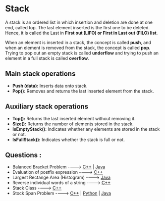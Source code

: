 # Stack

A stack is an ordered list in which insertion and deletion are done at one end, called
top. The last element inserted is the first one to be deleted. Hence, it is called the Last in **First out
(LIFO) or First in Last out (FILO) list**.

When an element is
inserted in a stack, the concept is called **push**, and when an element is removed from the stack, the
concept is called **pop**. Trying to pop out an empty stack is called **underflow** and trying to push an
element in a full stack is called **overflow**.

## Main stack operations

- **Push (data):** Inserts data onto stack.
- **Pop():** Removes and returns the last inserted element from the stack.

## Auxiliary stack operations

- **Top():** Returns the last inserted element without removing it.
- **Size():** Returns the number of elements stored in the stack.
- **IsEmptyStack():** Indicates whether any elements are stored in the stack or not.
- **IsFullStack():** Indicates whether the stack is full or not.

## Questions :

-   Balanced Bracket Problem ----> [C++](/Code/C++/balanced_bracket.cpp) | [Java](/Code/Java/Balanced_Bracket_Problem.java)
-   Evaluation of postfix expression ----> [C++](/Code/C++/Postfixexpression.cpp)
-   Largest Rectange Area (Histogram) ----> [Java](/Code/Java/largestarea.java)
-   Reverse individual words of a string ----> [C++](/Code/C++/reverse_words_of_string.cpp)
-   Stack Class ----> [C++](/Code/C++/stack_class.cpp)
-   Stock Span Problem ----> [C++](/Code/C++/Stock_Span_Problem.cpp) | [Python](/Code/Python/StockSpan.py) | [Java](/Code/Java/Stock_Span_Problem.Java)